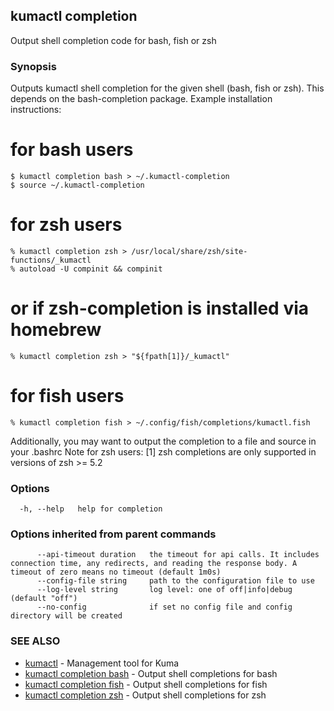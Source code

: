---
---
## kumactl completion

Output shell completion code for bash, fish or zsh

### Synopsis


Outputs kumactl shell completion for the given shell (bash, fish or zsh).
This depends on the bash-completion package.  Example installation instructions:
# for bash users
	$ kumactl completion bash > ~/.kumactl-completion
	$ source ~/.kumactl-completion

# for zsh users
	% kumactl completion zsh > /usr/local/share/zsh/site-functions/_kumactl
	% autoload -U compinit && compinit
# or if zsh-completion is installed via homebrew
    % kumactl completion zsh > "${fpath[1]}/_kumactl"

# for fish users
	% kumactl completion fish > ~/.config/fish/completions/kumactl.fish

Additionally, you may want to output the completion to a file and source in your .bashrc
Note for zsh users: [1] zsh completions are only supported in versions of zsh >= 5.2


### Options

```
  -h, --help   help for completion
```

### Options inherited from parent commands

```
      --api-timeout duration   the timeout for api calls. It includes connection time, any redirects, and reading the response body. A timeout of zero means no timeout (default 1m0s)
      --config-file string     path to the configuration file to use
      --log-level string       log level: one of off|info|debug (default "off")
      --no-config              if set no config file and config directory will be created
```

### SEE ALSO

* [kumactl](kumactl.md)	 - Management tool for Kuma
* [kumactl completion bash](kumactl_completion_bash.md)	 - Output shell completions for bash
* [kumactl completion fish](kumactl_completion_fish.md)	 - Output shell completions for fish
* [kumactl completion zsh](kumactl_completion_zsh.md)	 - Output shell completions for zsh


